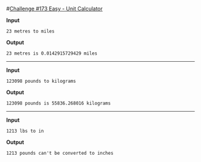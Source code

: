 #[Challenge #173 Easy - Unit Calculator](http://www.reddit.com/r/dailyprogrammer/comments/2bxntq/7282014_challenge_173_easy_unit_calculator/)

**Input**

    23 metres to miles


**Output**

    23 metres is 0.0142915729429 miles

***

**Input**

    123098 pounds to kilograms
    
**Output**

    123098 pounds is 55836.268016 kilograms
    
***

**Input**

    1213 lbs to in

**Output**

    1213 pounds can't be converted to inches
